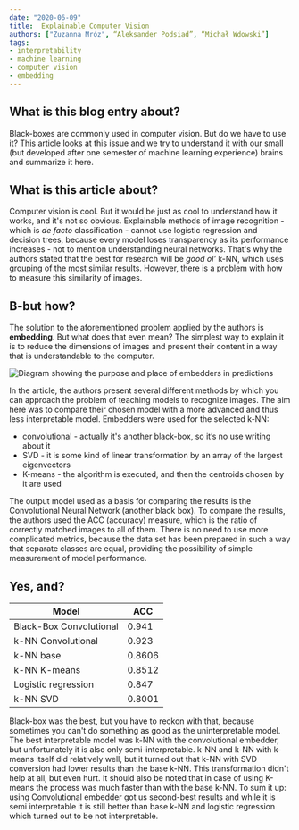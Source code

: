```yaml
---
date: "2020-06-09"
title:  Explainable Computer Vision 
authors: ["Zuzanna Mróz", “Aleksander Podsiad”, “Michał Wdowski”]
tags:
- interpretability
- machine learning
- computer vision
- embedding
---
```


## What is this blog entry about?

Black-boxes are commonly used in computer vision. But do we have to use it? [This](https://mini-pw.github.io/2020L-WB-Book/explainable-computer-vision-with-embedding-and-k-nn-classifier.html) article looks at this issue and we try to understand it with our small (but developed after one semester of machine learning experience) brains and summarize it here.


## What is this article about?

Computer vision is cool. But it would be just as cool to understand how it works, and it's not so obvious. Explainable methods of image recognition - which is *de facto* classification - cannot use logistic regression and decision trees, because every model loses transparency as its performance increases - not to mention understanding neural networks. That's why the authors stated that the best for research will be *good ol’* k-NN, which uses grouping of the most similar results. However, there is a problem with how to measure this similarity of images.


## B-but how?

The solution to the aforementioned problem applied by the authors is **embedding**. But what does that even mean? The simplest way to explain it is to reduce the dimensions of images and present their content in a way that is understandable to the computer.

![Diagram showing the purpose and place of embedders in predictions](/2020L-WB-Blog/static/2020-06-09-explainable-computer-vision/picrel1.png)

In the article, the authors present several different methods by which you can approach the problem of teaching models to recognize images. The aim here was to compare their chosen model with a more advanced and thus less interpretable model. Embedders were used for the selected k-NN:

* convolutional - actually it's another black-box, so  it’s no use writing about it
* SVD - it is some kind of linear transformation by an array of the largest eigenvectors
* K-means - the algorithm is executed, and then the centroids chosen by it are used

The output model used as a basis for comparing the results is the Convolutional Neural Network (another black box).
To compare the results, the authors used the ACC (accuracy) measure, which is the ratio of correctly matched images to all of them. There is no need to use more complicated metrics, because the data set has been prepared in such a way that separate classes are equal, providing the possibility of simple measurement of model performance.

## Yes, and?

| Model | ACC | 
| --------|----------|
| Black-Box Convolutional |  0.941 | 
| k-NN Convolutional | 0.923 |
| k-NN base | 0.8606 |
| k-NN K-means | 0.8512 |
| Logistic regression | 0.847 |
| k-NN SVD | 0.8001 |

Black-box was the best, but you have to reckon with that, because sometimes you can't do something as good as the uninterpretable model. The best interpretable model was k-NN with the convolutional embedder, but unfortunately it is also only semi-interpretable. k-NN and k-NN with k-means itself did relatively well, but it turned out that k-NN with SVD conversion had lower results than the base k-NN. This transformation didn't help at all, but even hurt. It should also be noted that in case of using K-means the process was much faster than with the base k-NN. To sum it up: using Convolutional embedder got us second-best results and while it is semi interpretable it is still better than base k-NN and logistic regression which turned out to be not interpretable.
